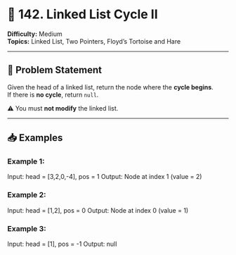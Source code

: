 # 🔁 142. Linked List Cycle II

**Difficulty:** Medium  
**Topics:** Linked List, Two Pointers, Floyd’s Tortoise and Hare

---

## 📝 Problem Statement

Given the head of a linked list, return the node where the **cycle begins**.  
If there is **no cycle**, return `null`.

⚠️ You must **not modify** the linked list.

---

## 📥 Examples

### Example 1:

Input: head = [3,2,0,-4], pos = 1
Output: Node at index 1 (value = 2)


### Example 2:

Input: head = [1,2], pos = 0
Output: Node at index 0 (value = 1)


### Example 3:

Input: head = [1], pos = -1
Output: null